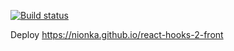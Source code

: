 [![Build status](https://ci.appveyor.com/api/projects/status/swu752i4nb206ce8?svg=true)](https://ci.appveyor.com/project/nionka/react-hooks-2-front)

Deploy https://nionka.github.io/react-hooks-2-front
